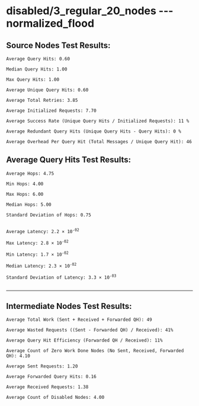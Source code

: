 # disabled/3_regular_20_nodes --- normalized_flood
## Source Nodes Test Results:
	Average Query Hits: 0.60

	Median Query Hits: 1.00

	Max Query Hits: 1.00

	Average Unique Query Hits: 0.60

	Average Total Retries: 3.85

	Average Initialized Requests: 7.70

	Average Success Rate (Unique Query Hits / Initialized Requests): 11 %

	Average Redundant Query Hits (Unique Query Hits - Query Hits): 0 %

	Average Overhead Per Query Hit (Total Messages / Unique Query Hit): 46



## Average Query Hits Test Results:
<pre><code>Average Hops: 4.75

Min Hops: 4.00

Max Hops: 6.00

Median Hops: 5.00

Standard Deviation of Hops: 0.75


Average Latency: 2.2 × 10<sup>-02</sup>

Max Latency: 2.8 × 10<sup>-02</sup>

Min Latency: 1.7 × 10<sup>-02</sup>

Median Latency: 2.3 × 10<sup>-02</sup>

Standard Deviation of Latency: 3.3 × 10<sup>-03</sup>

</code></pre>

---------------------------------------------
## Intermediate Nodes Test Results:

	Average Total Work (Sent + Received + Forwarded QH): 49

	Average Wasted Requests ((Sent - Forwarded QH) / Received): 41%

	Average Query Hit Efficiency (Forwarded QH / Received): 11%

	Average Count of Zero Work Done Nodes (No Sent, Received, Forwarded QH): 4.10

	Average Sent Requests: 1.20

	Average Forwarded Query Hits: 0.16

	Average Received Requests: 1.38

	Average Count of Disabled Nodes: 4.00

